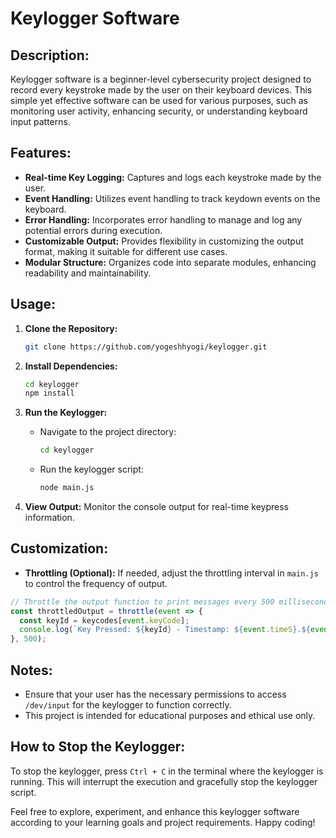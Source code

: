 # Keylogger Software

## Description:

Keylogger software is a beginner-level cybersecurity project designed to record every keystroke made by the user on their keyboard devices. This simple yet effective software can be used for various purposes, such as monitoring user activity, enhancing security, or understanding keyboard input patterns.

## Features:

- **Real-time Key Logging:** Captures and logs each keystroke made by the user.
- **Event Handling:** Utilizes event handling to track keydown events on the keyboard.
- **Error Handling:** Incorporates error handling to manage and log any potential errors during execution.
- **Customizable Output:** Provides flexibility in customizing the output format, making it suitable for different use cases.
- **Modular Structure:** Organizes code into separate modules, enhancing readability and maintainability.

## Usage:

1. **Clone the Repository:**
   ```bash
   git clone https://github.com/yogeshhyogi/keylogger.git
   ```

2. **Install Dependencies:**
   ```bash
   cd keylogger
   npm install
   ```

3. **Run the Keylogger:**
   - Navigate to the project directory:
     ```bash
     cd keylogger
     ```
   - Run the keylogger script:
     ```bash
     node main.js
     ```

4. **View Output:**
   Monitor the console output for real-time keypress information.

## Customization:

- **Throttling (Optional):** If needed, adjust the throttling interval in `main.js` to control the frequency of output.

```javascript
// Throttle the output function to print messages every 500 milliseconds
const throttledOutput = throttle(event => {
  const keyId = keycodes[event.keyCode];
  console.log(`Key Pressed: ${keyId} - Timestamp: ${event.timeS}.${event.timeMS}`);
}, 500);
```

## Notes:

- Ensure that your user has the necessary permissions to access `/dev/input` for the keylogger to function correctly.
- This project is intended for educational purposes and ethical use only.

## How to Stop the Keylogger:

To stop the keylogger, press `Ctrl + C` in the terminal where the keylogger is running. This will interrupt the execution and gracefully stop the keylogger script.

Feel free to explore, experiment, and enhance this keylogger software according to your learning goals and project requirements. Happy coding!
